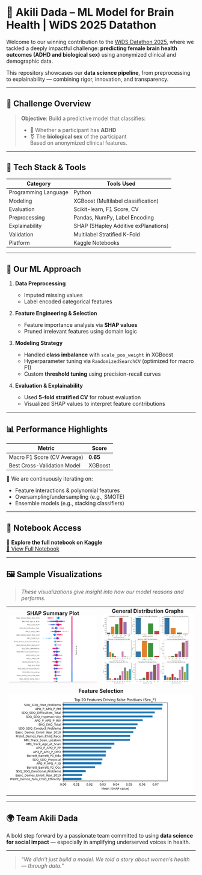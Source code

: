 # 🧠 Akili Dada – ML Model for Brain Health | WiDS 2025 Datathon

Welcome to our winning contribution to the [WiDS Datathon 2025](https://www.kaggle.com/competitions/widsdatathon2025), where we tackled a deeply impactful challenge: **predicting female brain health outcomes (ADHD and biological sex)** using anonymized clinical and demographic data.

This repository showcases our **data science pipeline**, from preprocessing to explainability — combining rigor, innovation, and transparency.

---

## 🏁 Challenge Overview

> **Objective**: Build a predictive model that classifies:
>
> * 🧠 Whether a participant has **ADHD**
> * ⚧️ The **biological sex** of the participant  
> Based on anonymized clinical features.

---

## 🔧 Tech Stack & Tools

| Category             | Tools Used                           |
| -------------------- | ------------------------------------ |
| Programming Language | Python                               |
| Modeling             | XGBoost (Multilabel classification)  |
| Evaluation           | Scikit-learn, F1 Score, CV           |
| Preprocessing        | Pandas, NumPy, Label Encoding        |
| Explainability       | SHAP (SHapley Additive exPlanations) |
| Validation           | Multilabel Stratified K-Fold         |
| Platform             | Kaggle Notebooks                     |

---

## 🚀 Our ML Approach

1. **Data Preprocessing**
   * Imputed missing values
   * Label encoded categorical features

2. **Feature Engineering & Selection**
   * Feature importance analysis via **SHAP values**
   * Pruned irrelevant features using domain logic

3. **Modeling Strategy**
   * Handled **class imbalance** with `scale_pos_weight` in XGBoost
   * Hyperparameter tuning via `RandomizedSearchCV` (optimized for macro F1)
   * Custom **threshold tuning** using precision-recall curves

4. **Evaluation & Explainability**
   * Used **5-fold stratified CV** for robust evaluation
   * Visualized SHAP values to interpret feature contributions

---

## 📊 Performance Highlights

| Metric                      | Score    |
| --------------------------- | -------- |
| Macro F1 Score (CV Average) | **0.65** |
| Best Cross-Validation Model | XGBoost  |

🧪 We are continuously iterating on:

* Feature interactions & polynomial features  
* Oversampling/undersampling (e.g., SMOTE)  
* Ensemble models (e.g., stacking classifiers)

---

## 📌 Notebook Access

🔗 **Explore the full notebook on Kaggle**  
[📘 View Full Notebook](https://www.kaggle.com/code/mugwewaithaka/notebook36201769b8)

---

## 🖼 Sample Visualizations

> *These visualizations give insight into how our model reasons and performs.*

<div align="center">

<table>
  <tr>
    <td align="center">
      <strong>SHAP Summary Plot</strong><br>
      <img src="SHAPVALUE.png" alt="SHAP Summary" width="400"/>
    </td>
    <td align="center">
      <strong>General Distribution Graphs</strong><br>
      <img src="DADAvisualization.png" alt="Distribution Graphs" width="400"/>
    </td>
  </tr>
  <tr>
    <td colspan="2" align="center">
      <strong>Feature Selection</strong><br>
      <img src="feature.png" alt="Feature Selection" width="500"/>
    </td>
  </tr>
</table>

</div>

---

## 🌍 Team Akili Dada

A bold step forward by a passionate team committed to using **data science for social impact** — especially in amplifying underserved voices in health.

---

> _“We didn’t just build a model. We told a story about women’s health — through data.”_
